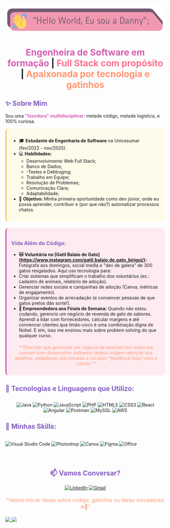 <div align="center">

# <img src="https://github.com/DanieleZancan/DanieleZancan/blob/main/apresentacao.png">

# <span style="color: #D65DB1">Engenheira de Software em formação</span> | <span style="color: #FF6F91">Full Stack com propósito</span> | <span style="color: #FF9671">Apaixonada por tecnologia e gatinhos</span>

</div>


## <span style="color: #845EC2">✨ Sobre Mim</span><p style="font-size: 18px; color: #333;">
Sou uma <strong style="color: #D65DB1;">"fazedora" multidisciplinar</strong>: metade código, metade logística, e 100% curiosa.
</p>

<div style="background-color: #F9F87120; padding: 15px; border-radius: 10px; border-left: 4px solid #FFC75F;">

- 🎓 **Estudante de Engenharia de Software** na Unicesumar (fev/2022 - nov/2025).
- 💻 **Habilidades:**
   - Desenvolvimento Web Full Stack;
   - Banco de Dados;
   - -Testes e Debbuging;
   - Trabalho em Equipe;
   - Resolução de Problemas;
   - Comunicação Clara;
   - Adaptabilidade;     
- 🎯 **Objetivo:** Minha primeira oportunidade como dev júnior, onde eu possa aprender, contribuir e (por que não?) automatizar processos chatos.

</div>

<div style="background-color: #FF6F9120; padding: 15px; border-radius: 10px; margin-top: 20px; border-left: 4px solid #D65DB1;">
 
### <span style="color: #845EC2">Vida Além do Código:</span>
- **🐱 Voluntária no [Gatil Balaio de Gato] (https://www.instagram.com/gatil.balaio.de.gato_birigui/):** Fotógrafa aos domingos, social media e "dev de galera" de 300 gatos resgatados. Aqui uso tecnologia para:
 - Criar sistemas que simplificam o trabalho dos voluntários (ex.: cadastro de animais, relatório de adoção).
 - Gerenciar redes sociais e campanhas de adoção (Canva, métricas de engajamento).
 - Organizar eventos de arrecadação (e convencer pessoas de que gatos pretos dão sorte!).
- **🧊 Empreendedora aos Finais de Semana:** Quando não estou codando, gerencio um negócio de revenda de gelo de sabores. Aprendi a lidar com fornecedores, calcular margens e até convencer clientes que limão-coco é uma combinação digna de Nobel. E sim, isso me ensinou mais sobre problem solving do que qualquer curso.
<p style="font-style: italic; color: #FF9671; text-align: center; margin-top: 20px;">*"Descobri que gerenciar um négocio de revenda tem muito em comum com desenvolver software: ambos exigem atenção aos detalhes, adaptação sob pressão e um bom *feedback loop* com o 'cliente'."*

</div>

## <span style="color: #845EC2">🚀 Tecnologias e Linguagens que Utilizo:</span>

<div align="center" style="margin: 30px 0;">
 
![Java](https://img.shields.io/badge/Java-%23ED8B00.svg?style=for-the-badge&logo=java&logoColor=white)
![Python](https://img.shields.io/badge/Python-%233776AB.svg?style=for-the-badge&logo=python&logoColor=white)
![JavaScript](https://img.shields.io/badge/JavaScript-%23F7DF1E.svg?style=for-the-badge&logo=javascript&logoColor=black)
![PHP](https://img.shields.io/badge/PHP-%23777BB4.svg?style=for-the-badge&logo=php&logoColor=white)
![HTML5](https://img.shields.io/badge/HTML5-%23E34F26.svg?style=for-the-badge&logo=html5&logoColor=white)
![CSS3](https://img.shields.io/badge/CSS3-%231572B6.svg?style=for-the-badge&logo=css3&logoColor=white)
![React](https://img.shields.io/badge/React-%2320232a.svg?style=for-the-badge&logo=react&logoColor=%2361DAFB)
![Angular](https://img.shields.io/badge/Angular-%23DD0031.svg?style=for-the-badge&logo=angular&logoColor=white)
![Postman](https://img.shields.io/badge/Postman-%23FF6C37.svg?style=for-the-badge&logo=postman&logoColor=white)
![MySQL](https://img.shields.io/badge/MySQL-%234479A1.svg?style=for-the-badge&logo=mysql&logoColor=white) 
![AWS](https://img.shields.io/badge/AWS-%23FF9900.svg?style=for-the-badge&logo=amazon-aws&logoColor=white)
 
</div>


## <span style="color: #845EC2">💼 Minhas Skills:</span>

<div style="display: grid; grid-template-columns: repeat(auto-fit, minmax(300px, 1fr)); gap: 15px; margin: 20px 0;">

![Visual Studio Code](https://img.shields.io/badge/Visual%20Studio%20Code-%23007ACC.svg?style=for-the-badge&logo=visual-studio-code&logoColor=white)
![Photoshop](https://img.shields.io/badge/-Photoshop-31A8FF?style=flat-square&logo=adobe-photoshop&logoColor=white)
![Canva](https://img.shields.io/badge/-Canva-00C4CC?style=flat-square&logo=canva&logoColor=white)
![Figma](https://img.shields.io/badge/-Figma-F24E1E?style=flat-square&logo=figma&logoColor=white)
![Office](https://img.shields.io/badge/-Microsoft%20Office-D83B01?style=flat-square&logo=microsoft-office&logoColor=white)

<div>

 <div align="center" style="margin-top: 40px;">

## <span style="color: #845EC2">📫 Vamos Conversar?</span>

[![LinkedIn](https://img.shields.io/badge/LinkedIn-%230077B5.svg?style=for-the-badge&logo=linkedin&logoColor=white)](https://www.linkedin.com/in/daniele-zancan/)
[![Gmail](https://img.shields.io/badge/Email-%23D14836.svg?style=for-the-badge&logo=gmail&logoColor=white)](mailto:danny.zancan8@gmail.com)

<p style="color: #FF9671; font-size: 16px; margin-top: 20px;">
"Vamos trocar ideias sobre código, gatinhos ou ideias inovadoras! ☕🐾"
</p>

</div>
<a href="https://github.com/danielezancan">
<img loading="lazy" height="180em" src="https://github-readme-stats.vercel.app/api/top-langs/?username=daniele&layout=compact&langs_count=7&theme=tokyonight"/>
<img loading="lazy" height="180em" src="https://github-readme-stats.vercel.app/api?username=danielezancan&show_icons=true&theme=tokyonight&include_all_commits=true&count_private=true"/>
</div>



